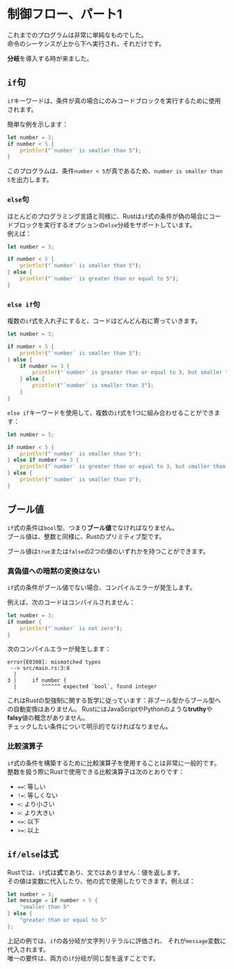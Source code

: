 # 制御フロー、パート1

これまでのプログラムは非常に単純なものでした。\
命令のシーケンスが上から下へ実行され、それだけです。

**分岐**を導入する時が来ました。

## `if`句

`if`キーワードは、条件が真の場合にのみコードブロックを実行するために使用されます。

簡単な例を示します：

```rust
let number = 3;
if number < 5 {
    println!("`number` is smaller than 5");
}
```

このプログラムは、条件`number < 5`が真であるため、`number is smaller than 5`を出力します。

### `else`句

ほとんどのプログラミング言語と同様に、Rustは`if`式の条件が偽の場合にコードブロックを実行するオプションの`else`分岐をサポートしています。\
例えば：

```rust
let number = 3;

if number < 5 {
    println!("`number` is smaller than 5");
} else {
    println!("`number` is greater than or equal to 5");
}
```

### `else if`句

複数の`if`式を入れ子にすると、コードはどんどん右に寄っていきます。

```rust
let number = 3;

if number < 5 {
    println!("`number` is smaller than 5");
} else {
    if number >= 3 {
        println!("`number` is greater than or equal to 3, but smaller than 5");
    } else {
        println!("`number` is smaller than 3");
    }
}
```

`else if`キーワードを使用して、複数の`if`式を1つに組み合わせることができます：

```rust
let number = 3;

if number < 5 {
    println!("`number` is smaller than 5");
} else if number >= 3 {
    println!("`number` is greater than or equal to 3, but smaller than 5");
} else {
    println!("`number` is smaller than 3");
}
```

## ブール値

`if`式の条件は`bool`型、つまり**ブール値**でなければなりません。\
ブール値は、整数と同様に、Rustのプリミティブ型です。

ブール値は`true`または`false`の2つの値のいずれかを持つことができます。

### 真偽値への暗黙の変換はない

`if`式の条件がブール値でない場合、コンパイルエラーが発生します。

例えば、次のコードはコンパイルされません：

```rust
let number = 3;
if number {
    println!("`number` is not zero");
}
```

次のコンパイルエラーが発生します：

```text
error[E0308]: mismatched types
 --> src/main.rs:3:8
  |
3 |     if number {
  |        ^^^^^^ expected `bool`, found integer
```

これはRustの型強制に関する哲学に従っています：非ブール型からブール型への自動変換はありません。
RustにはJavaScriptやPythonのような**truthy**や**falsy**値の概念がありません。\
チェックしたい条件について明示的でなければなりません。

### 比較演算子

`if`式の条件を構築するために比較演算子を使用することは非常に一般的です。\
整数を扱う際にRustで使用できる比較演算子は次のとおりです：

- `==`: 等しい
- `!=`: 等しくない
- `<`: より小さい
- `>`: より大きい
- `<=`: 以下
- `>=`: 以上

## `if/else`は式

Rustでは、`if`式は**式**であり、文ではありません：値を返します。\
その値は変数に代入したり、他の式で使用したりできます。例えば：

```rust
let number = 3;
let message = if number < 5 {
    "smaller than 5"
} else {
    "greater than or equal to 5"
};
```

上記の例では、`if`の各分岐が文字列リテラルに評価され、
それが`message`変数に代入されます。\
唯一の要件は、両方の`if`分岐が同じ型を返すことです。